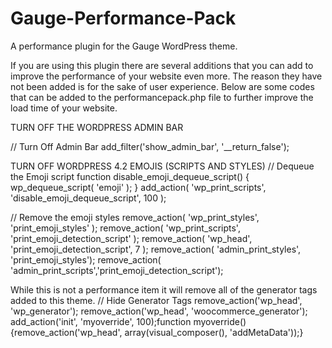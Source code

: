# Gauge-Performance-Pack
A performance plugin for the Gauge WordPress theme. 

If you are using this plugin there are several additions that you can add to improve the performance of your website even more. The reason they have not been added is for the sake of user experience. Below are some codes that can be added to the performancepack.php file to further improve the load time of your website.

TURN OFF THE WORDPRESS ADMIN BAR

// Turn Off Admin Bar
add_filter('show_admin_bar', '__return_false');

TURN OFF WORDPRESS 4.2 EMOJIS (SCRIPTS AND STYLES)
// Dequeue the Emoji script
function disable_emoji_dequeue_script() {
wp_dequeue_script( 'emoji' );
}
add_action( 'wp_print_scripts', 'disable_emoji_dequeue_script', 100 );

// Remove the emoji styles
remove_action( 'wp_print_styles', 'print_emoji_styles' );
remove_action( 'wp_print_scripts', 'print_emoji_detection_script' );
remove_action( 'wp_head', 'print_emoji_detection_script', 7 );
remove_action( 'admin_print_styles', 'print_emoji_styles');
remove_action( 'admin_print_scripts','print_emoji_detection_script');

While this is not a performance item it will remove all of the generator tags added to this theme.
// Hide Generator Tags
remove_action('wp_head', 'wp_generator');
remove_action('wp_head', 'woocommerce_generator');
add_action('init', 'myoverride', 100);function myoverride() {remove_action('wp_head', array(visual_composer(), 'addMetaData'));}
